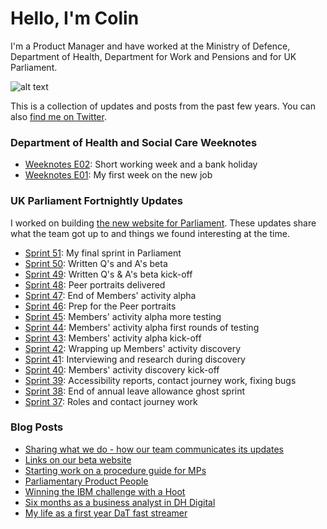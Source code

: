 # Hello, I'm Colin

I'm a Product Manager and have worked at the Ministry of Defence, Department of Health, Department for Work and Pensions and for UK Parliament.

![alt text](https://pbs.twimg.com/profile_images/925851460264497153/kC2NfI0T_200x200.jpg "Colin Pattinson")

This is a collection of updates and posts from the past few years. You can also [find me on Twitter](https://twitter.com/ColinPattinson).

### Department of Health and Social Care Weeknotes
* [Weeknotes E02](17): Short working week and a bank holiday
* [Weeknotes E01](16): My first week on the new job

### UK Parliament Fortnightly Updates
I worked on building [the new website for Parliament](https://beta.parliament.uk/). These updates share what the team got up to and things we found interesting at the time.

* [Sprint 51](15): My final sprint in Parliament
* [Sprint 50](14): Written Q's and A's beta
* [Sprint 49](13): Written Q's & A's beta kick-off
* [Sprint 48](12): Peer portraits delivered
* [Sprint 47](11): End of Members' activity alpha
* [Sprint 46](10): Prep for the Peer portraits
* [Sprint 45](9): Members' activity alpha more testing
* [Sprint 44](8): Members' activity alpha first rounds of testing
* [Sprint 43](7): Members' activity alpha kick-off
* [Sprint 42](6): Wrapping up Members' activity discovery
* [Sprint 41](5): Interviewing and research during discovery
* [Sprint 40](4): Members' activity discovery kick-off
* [Sprint 39](3): Accessibility reports, contact journey work, fixing bugs
* [Sprint 38](2): End of annual leave allowance ghost sprint
* [Sprint 37](1): Roles and contact journey work

### Blog Posts
* [Sharing what we do - how our team communicates its updates](https://pds.blog.parliament.uk/2018/04/27/sharing-what-we-do/)
* [Links on our beta website](https://pds.blog.parliament.uk/2017/12/06/links-on-beta-parliament-uk/)
* [Starting work on a procedure guide for MPs](https://pds.blog.parliament.uk/2017/09/25/starting-work-on-a-parliamentary-procedure-guide/)
* [Parliamentary Product People](https://pds.blog.parliament.uk/2017/11/29/parliamentary-product-people/)
* [Winning the IBM challenge with a Hoot](https://digitalhealth.blog.gov.uk/2016/12/20/ibm-challenge/)
* [Six months as a business analyst in DH Digital](https://digitalhealth.blog.gov.uk/2016/10/12/business-analyst/)
* [My life as a first year DaT fast streamer](https://digitalpeople.blog.gov.uk/2016/08/10/my-life-as-a-first-year-dat-fast-streamer/)
